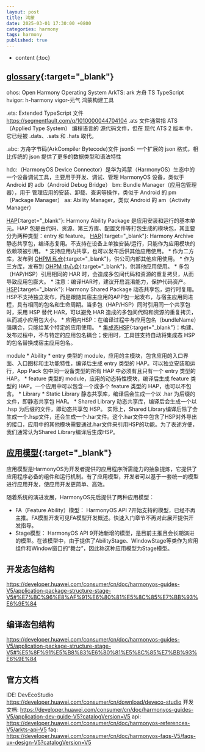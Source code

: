 ```yaml
---
layout: post
title: 鸿蒙
date: 2025-03-01 17:30:00 +0800
categories: harmony
tags: harmony
published: true
---
```


* content
{:toc}

## [glossary](https://developer.huawei.com/consumer/cn/doc/harmonyos-guides-V5/glossary-V5){:target="_blank"}

ohos: Open Harmony Operating System
ArkTS: ark 方舟 TS TypeScript
hvigor: h-harmony vigor-元气 鸿蒙构建工具

.ets: Extended TypeScript 文件
https://segmentfault.com/q/1010000044704104
.ats 文件通常指 ATS（Applied Type System） 编程语言的 源代码文件，但在 现代 ATS 2 版本 中，它已经被 .dats、.sats 和 .hats 取代。

.abc: 方舟字节码(ArkCompiler Bytecode)文件
json5: 一个扩展的 json 格式，相比传统的 json 提供了更多的数据类型和语法特性

hdc:（HarmonyOS Device Connector）是华为鸿蒙（HarmonyOS）生态中的一个设备调试工具，主要用于开发、调试、管理 HarmonyOS 设备，类似于 Android 的 adb（Android Debug Bridge）
bm: Bundle Manager（应用包管理器），用于 管理应用的安装、卸载、查询等操作，类似于 Android 的 pm（Package Manager）
aa: Ability Manager，类似 Android 的 am（Activity Manager）

[HAP](https://developer.huawei.com/consumer/cn/doc/harmonyos-guides-V5/hap-package-V5){:target="_blank"}: Harmony Ability Package 是应用安装和运行的基本单元。HAP 包是由代码、资源、第三方库、配置文件等打包生成的模块包，其主要分为两种类型：entry 和 feature。
[HAR](https://developer.huawei.com/consumer/cn/doc/harmonyos-guides-V5/har-package-V5){:target="_blank"}: Harmony Archive 静态共享包，编译态复用。不支持在设备上单独安装/运行，只能作为应用模块的依赖项被引用。
    * 支持应用内共享，也可以发布后供其他应用使用。
    * 作为二方库，发布到 [OHPM 私仓](https://developer.huawei.com/consumer/cn/doc/harmonyos-guides-V5/ide-ohpm-repo-V5){:target="_blank"}，供公司内部其他应用使用。
    * 作为三方库，发布到 [OHPM 中心仓](https://ohpm.openharmony.cn/#/cn/home){:target="_blank"}，供其他应用使用。
    * 多包（HAP/HSP）引用相同的 HAR 时，会造成多包间代码和资源的重复拷贝，从而导致应用包膨大。
    * 注意：编译HAR时，建议开启混淆能力，保护代码资产。
[HSP](https://developer.huawei.com/consumer/cn/doc/harmonyos-guides-V5/in-app-hsp-V5){:target="_blank"}: Harmony Shared Package 动态共享包，运行时复用。HSP不支持独立发布，而是跟随其宿主应用的APP包一起发布，与宿主应用同进程，具有相同的包名和生命周期。当多包（HAP/HSP）同时引用同一个共享包时，采用 HSP 替代 HAR，可以避免 HAR 造成的多包间代码和资源的重复拷贝，从而减小应用包大小。
    * 应用内HSP：在编译过程中与应用包名（bundleName）强耦合，只能给某个特定的应用使用。
    * [集成态HSP](https://developer.huawei.com/consumer/cn/doc/harmonyos-guides-V5/integrated-hsp-V5){:target="_blank"}：构建、发布过程中，不与特定的应用包名耦合；使用时，工具链支持自动将集成态 HSP 的包名替换成宿主应用包名。

module
    * Ability
        * entry 类型的 module，应用的主模块，包含应用的入口界面、入口图标和主功能特性，编译后生成 entry 类型的 HAP。可以独立安装和运行，App Pack 包中同一设备类型的所有 HAP 中必须有且只有一个 entry 类型的 HAP。
        * feature 类型的 module，应用的动态特性模块，编译后生成 feature 类型的 HAP。一个应用中可以包含一个或多个 feature 类型的 HAP，也可以不包含。
    * Library
        * Static Library 静态共享库，编译后会生成一个以 .har 为后缀的文件，即静态共享包 HAR。
        * Shared Library 动态共享库，编译后会生成一个以 .hsp 为后缀的文件，即动态共享包 HSP。
          实际上，Shared Library编译后除了会生成一个.hsp文件，还会生成一个.har文件。这个.har文件中包含了HSP对外导出的接口，应用中的其他模块需要通过.har文件来引用HSP的功能。为了表述方便，我们通常认为Shared Library编译后生成HSP。

## [应用模型](https://developer.huawei.com/consumer/cn/doc/harmonyos-guides-V5/start-overview-V5#%E5%BA%94%E7%94%A8%E6%A8%A1%E5%9E%8B){:target="_blank"}

应用模型是HarmonyOS为开发者提供的应用程序所需能力的抽象提炼，它提供了应用程序必备的组件和运行机制。有了应用模型，开发者可以基于一套统一的模型进行应用开发，使应用开发更简单、高效。

随着系统的演进发展，HarmonyOS先后提供了两种应用模型：

* FA（Feature Ability）模型： HarmonyOS API 7开始支持的模型，已经不再主推。FA模型开发可见FA模型开发概述。快速入门章节不再对此展开提供开发指导。
* Stage模型： HarmonyOS API 9开始新增的模型，是目前主推且会长期演进的模型。在该模型中，由于提供了AbilityStage、WindowStage等类作为应用组件和Window窗口的“舞台”，因此称这种应用模型为Stage模型。

## 开发态包结构

https://developer.huawei.com/consumer/cn/doc/harmonyos-guides-V5/application-package-structure-stage-V5#%E7%BC%96%E8%AF%91%E6%80%81%E5%8C%85%E7%BB%93%E6%9E%84

## 编译态包结构

https://developer.huawei.com/consumer/cn/doc/harmonyos-guides-V5/application-package-structure-stage-V5#%E5%8F%91%E5%B8%83%E6%80%81%E5%8C%85%E7%BB%93%E6%9E%84

## 官方文档

IDE: DevEcoStudio https://developer.huawei.com/consumer/cn/download/deveco-studio
开发文档: https://developer.huawei.com/consumer/cn/doc/harmonyos-guides-V5/application-dev-guide-V5?catalogVersion=V5
api: https://developer.huawei.com/consumer/cn/doc/harmonyos-references-V5/arkts-api-V5
faq: https://developer.huawei.com/consumer/cn/doc/harmonyos-faqs-V5/faqs-ux-design-V5?catalogVersion=V5
